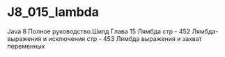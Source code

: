 # J8_015_lambda
Java 8 Полное руководство.Шилд Глава 15 Лямбда
стр - 452 Лямбда-выражения и исключения
стр - 453 Лямбда выражения и захват переменных
